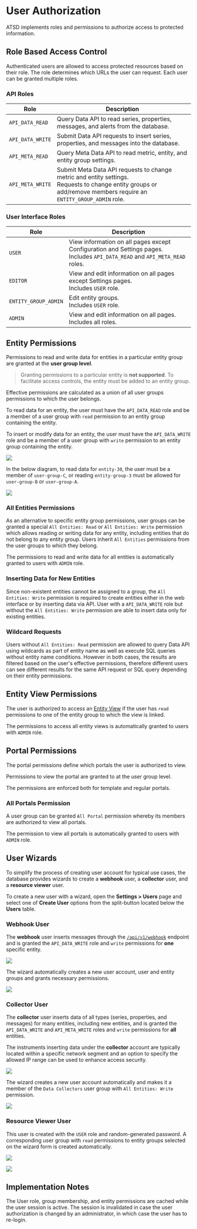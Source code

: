 # User Authorization

ATSD implements roles and permissions to authorize access to protected information.

## Role Based Access Control

Authenticated users are allowed to access protected resources based on their role. The role determines which URLs the user can request. Each user can be granted multiple roles.

### API Roles

| Role | Description |
| --- | --- |
|`API_DATA_READ` | Query Data API to read series, properties, messages, and alerts from the database.|
|`API_DATA_WRITE` | Submit Data API requests to insert series, properties, and messages into the database.|
|`API_META_READ` | Query Meta Data API to read metric, entity, and entity group settings.|
|`API_META_WRITE` | Submit Meta Data API requests to change metric and entity settings. <br>Requests to change entity groups or add/remove members require an `ENTITY_GROUP_ADMIN` role.|

### User Interface Roles

| Role | Description |
| --- | --- |
| `USER` | View information on all pages except Configuration and Settings pages. <br>Includes `API_DATA_READ` and `API_META_READ` roles. |
| `EDITOR` | View and edit information on all pages except Settings pages. <br>Includes `USER` role. |
| `ENTITY_GROUP_ADMIN` | Edit entity groups. <br>Includes `USER` role. |
| `ADMIN` | View and edit information on all pages. <br>Includes all roles. |

## Entity Permissions

Permissions to read and write data for entities in a particular entity group are granted at the **user group level**.

> Granting permissions to a particular entity is **not supported**. To facilitate access controls, the entity must be added to an entity group.

Effective permissions are calculated as a union of all user groups permissions to which the user belongs.

To read data for an entity, the user must have the `API_DATA_READ` role and be a member of a user group with `read` permission to an entity group containing the entity.

To insert or modify data for an entity, the user must have the `API_DATA_WRITE` role and be a member of a user group with `write` permission to an entity group containing the entity.

![](./images/entity_group_permission.png)

In the below diagram, to read data for `entity-30`, the user must be a member of `user-group-C`, or reading `entity-group-3` must be allowed for `user-group-B` or `user-group-A`.

![](./images/atsd_role_hierarchy-2.png)

### All Entities Permissions

As an alternative to specific entity group permissions, user groups can be granted a special `All Entities: Read` or `All Entities: Write` permission which allows reading or writing data for any entity, including entities that do not belong to any entity group. Users inherit `All Entities` permissions from the
user groups to which they belong.

The permissions to read and write data for all entities is automatically granted to users with `ADMIN` role.

### Inserting Data for New Entities

Since non-existent entities cannot be assigned to a group, the `All Entities: Write` permission is required to create
entities either in the web interface or by inserting data via API. User with a `API_DATA_WRITE` role but without the
`All Entities: Write` permission are able to insert data only for existing entities.

### Wildcard Requests

Users without `All Entities: Read` permission are allowed to query Data API using wildcards as part of entity name as well as execute SQL queries without entity name conditions. However in both cases, the results are filtered based on the user's effective permissions, therefore different users can see different results for the same API request or SQL query depending on their entity permissions.

## Entity View Permissions

The user is authorized to access an [Entity View](../configuration/entity_views.md) if the user has `read` permissions to one of the entity group to which the view is linked.

The permissions to access all entity views is automatically granted to users with `ADMIN` role.

## Portal Permissions

The portal permissions define which portals the user is authorized to view.

Permissions to view the portal are granted to at the user group level.

The permissions are enforced both for template and regular portals.

### All Portals Permission

A user group can be granted `All Portal` permission whereby its members are authorized to view all portals.

The permission to view all portals is automatically granted to users with `ADMIN` role.

## User Wizards

To simplify the process of creating user account for typical use cases, the database provides wizards to create a **webhook** user, a **collector** user, and a **resource viewer** user.

To create a new user with a wizard, open the **Settings > Users** page and select one of **Create User** options from the split-button located below the **Users** table.

### Webhook User

The **webhook** user inserts messages through the [`/api/v1/webhook`](../api/data/messages/webhook.md) endpoint and is granted the `API_DATA_WRITE` role and `write` permissions for **one** specific entity.

![](./images/wizard-webhook.png)

The wizard automatically creates a new user account, user and entity groups and grants necessary permissions.

![](./images/webhook-permissions.png)

### Collector User

The **collector** user inserts data of all types (series, properties, and messages) for many entities, including new entities, and is granted the `API_DATA_WRITE` and `API_META_WRITE` roles and `write` permissions for **all** entities.

The instruments inserting data under the **collector** account are typically located within a specific network segment and an option to specify the allowed IP range can be used to enhance access security.

![](./images/wizard-data-user.png)

The wizard creates a new user account automatically and makes it a member of the `Data Collectors` user group with `All Entities: Write` permission.

![](./images/collector-user-permissions.png)

### Resource Viewer User

This user is created with the `USER` role and random-generated password. A corresponding user group with `read` permissions to entity groups selected on the wizard form is created automatically.

![](./images/wizard-resource-viewer.png)

![](./images/wizard-resource-viewer-result.png)

## Implementation Notes

The User role, group membership, and entity permissions are cached while the user session is active. The session is invalidated in case the user authorization is changed by an administrator, in which case the user has to re-login.